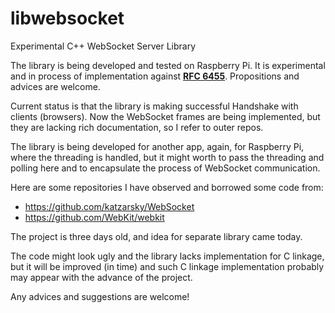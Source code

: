 libwebsocket
============

Experimental C++ WebSocket Server Library


The library is being developed and tested on Raspberry Pi. It is experimental and in process of implementation against [**RFC 6455**](http://tools.ietf.org/html/rfc6455). Propositions and advices are welcome.

Current status is that the library is making successful Handshake with clients (browsers). Now the WebSocket frames are being implemented, but they are lacking rich documentation, so I refer to outer repos.

The library is being developed for another app, again, for Raspberry Pi, where the threading is handled, but it might worth to pass the threading and polling here and to encapsulate the process of WebSocket communication.

Here are some repositories I have observed and borrowed some code from:

* https://github.com/katzarsky/WebSocket
* https://github.com/WebKit/webkit


The project is three days old, and idea for separate library came today.

The code might look ugly and the library lacks implementation for C linkage, but it will be improved (in time) and such C linkage implementation probably may appear with the advance of the project.

Any advices and suggestions are welcome!
